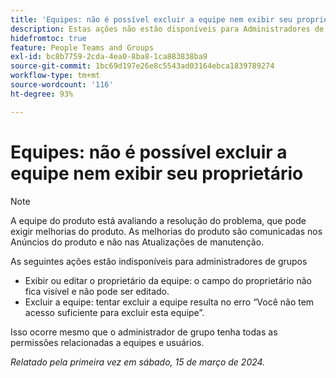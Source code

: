 ```yaml
---
title: 'Equipes: não é possível excluir a equipe nem exibir seu proprietário'
description: Estas ações não estão disponíveis para Administradores de grupo.
hidefromtoc: true
feature: People Teams and Groups
exl-id: bc8b7759-2cda-4ea0-8ba8-1ca883838ba9
source-git-commit: 1bc69d197e26e8c5543ad03164ebca1839789274
workflow-type: tm+mt
source-wordcount: '116'
ht-degree: 93%

---
```


# Equipes: não é possível excluir a equipe nem exibir seu proprietário

>[!NOTE]
>
>A equipe do produto está avaliando a resolução do problema, que pode exigir melhorias do produto. As melhorias do produto são comunicadas nos Anúncios do produto e não nas Atualizações de manutenção.

As seguintes ações estão indisponíveis para administradores de grupos

* Exibir ou editar o proprietário da equipe: o campo do proprietário não fica visível e não pode ser editado.
* Excluir a equipe: tentar excluir a equipe resulta no erro “Você não tem acesso suficiente para excluir esta equipe”.

Isso ocorre mesmo que o administrador de grupo tenha todas as permissões relacionadas a equipes e usuários.

_Relatado pela primeira vez em sábado, 15 de março de 2024._
